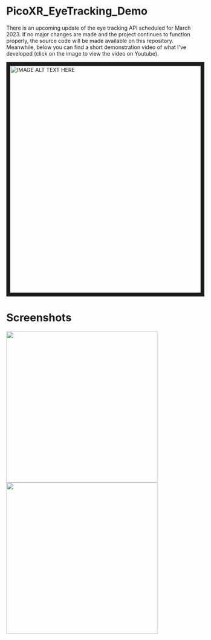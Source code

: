 # PicoXR_EyeTracking_Demo

There is an upcoming update of the eye tracking API scheduled for March 2023. If no major changes are made and the project continues to function properly, the source code will be made available on this repository. Meanwhile, below you can find a short demonstration video of what I've developed (click on the image to view the video on Youtube).  

<a href="https://youtu.be/Pnl_fUSNTTI" target="_blank"><img src="https://github.com/n3urovirtual/PicoXR_EyeTracking_Demo/blob/main/Screenshots/Gaze-based%20TTS%20video.jpeg" 
alt="IMAGE ALT TEXT HERE" width="600" height="600" border="10" /></a>


# Screenshots

<img src = "https://github.com/n3urovirtual/PicoXR_EyeTracking_Demo/blob/main/Screenshots/Gaze-based%20TTS.jpeg" width = 400> <img src = "https://github.com/n3urovirtual/PicoXR_EyeTracking_Demo/blob/main/Screenshots/Gaze-based%20selection.jpeg" width = 400>
